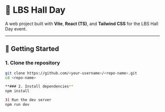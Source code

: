 # 🎉 LBS Hall Day

A web project built with **Vite**, **React (TS)**, and **Tailwind CSS** for the LBS Hall Day event.

---

## 🚀 Getting Started

### 1. Clone the repository
```bash
git clone https://github.com/<your-username>/<repo-name>.git
cd <repo-name>

**### 2. Install dependencies**
npm install

3) Run the dev server
npm run dev
